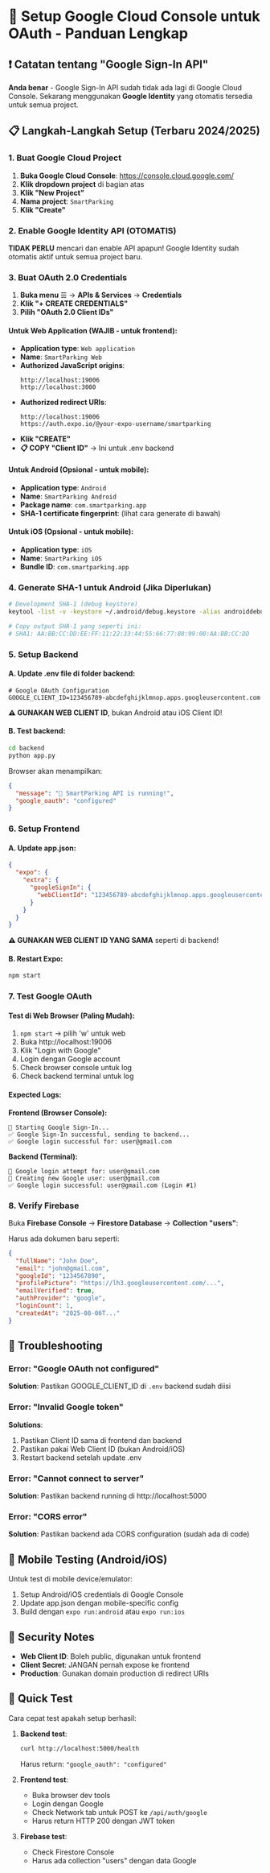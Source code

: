 # 🔑 Setup Google Cloud Console untuk OAuth - Panduan Lengkap

## ❗ Catatan tentang "Google Sign-In API"

**Anda benar** - Google Sign-In API sudah tidak ada lagi di Google Cloud Console. Sekarang menggunakan **Google Identity** yang otomatis tersedia untuk semua project.

## 📋 Langkah-Langkah Setup (Terbaru 2024/2025)

### 1. Buat Google Cloud Project

1. **Buka Google Cloud Console**: https://console.cloud.google.com/
2. **Klik dropdown project** di bagian atas
3. **Klik "New Project"**
4. **Nama project**: `SmartParking`
5. **Klik "Create"**

### 2. Enable Google Identity API (OTOMATIS)

**TIDAK PERLU** mencari dan enable API apapun! Google Identity sudah otomatis aktif untuk semua project baru.

### 3. Buat OAuth 2.0 Credentials

1. **Buka menu** ☰ → **APIs & Services** → **Credentials**
2. **Klik "+ CREATE CREDENTIALS"**
3. **Pilih "OAuth 2.0 Client IDs"**

#### Untuk Web Application (WAJIB - untuk frontend):

- **Application type**: `Web application`
- **Name**: `SmartParking Web`
- **Authorized JavaScript origins**:
  ```
  http://localhost:19006
  http://localhost:3000
  ```
- **Authorized redirect URIs**:
  ```
  http://localhost:19006
  https://auth.expo.io/@your-expo-username/smartparking
  ```
- **Klik "CREATE"**
- **📋 COPY "Client ID"** → Ini untuk .env backend

#### Untuk Android (Opsional - untuk mobile):

- **Application type**: `Android`
- **Name**: `SmartParking Android`
- **Package name**: `com.smartparking.app`
- **SHA-1 certificate fingerprint**: (lihat cara generate di bawah)

#### Untuk iOS (Opsional - untuk mobile):

- **Application type**: `iOS`
- **Name**: `SmartParking iOS`
- **Bundle ID**: `com.smartparking.app`

### 4. Generate SHA-1 untuk Android (Jika Diperlukan)

```bash
# Development SHA-1 (debug keystore)
keytool -list -v -keystore ~/.android/debug.keystore -alias androiddebugkey -storepass android -keypass android

# Copy output SHA-1 yang seperti ini:
# SHA1: AA:BB:CC:DD:EE:FF:11:22:33:44:55:66:77:88:99:00:AA:BB:CC:DD
```

### 5. Setup Backend

#### A. Update .env file di folder backend:

```env
# Google OAuth Configuration
GOOGLE_CLIENT_ID=123456789-abcdefghijklmnop.apps.googleusercontent.com
```

**⚠️ GUNAKAN WEB CLIENT ID**, bukan Android atau iOS Client ID!

#### B. Test backend:

```bash
cd backend
python app.py
```

Browser akan menampilkan:

```json
{
  "message": "🚗 SmartParking API is running!",
  "google_oauth": "configured"
}
```

### 6. Setup Frontend

#### A. Update app.json:

```json
{
  "expo": {
    "extra": {
      "googleSignIn": {
        "webClientId": "123456789-abcdefghijklmnop.apps.googleusercontent.com"
      }
    }
  }
}
```

**⚠️ GUNAKAN WEB CLIENT ID YANG SAMA** seperti di backend!

#### B. Restart Expo:

```bash
npm start
```

### 7. Test Google OAuth

#### Test di Web Browser (Paling Mudah):

1. `npm start` → pilih 'w' untuk web
2. Buka http://localhost:19006
3. Klik "Login with Google"
4. Login dengan Google account
5. Check browser console untuk log
6. Check backend terminal untuk log

#### Expected Logs:

**Frontend (Browser Console):**

```
🔐 Starting Google Sign-In...
✅ Google Sign-In successful, sending to backend...
✅ Google login successful for: user@gmail.com
```

**Backend (Terminal):**

```
🔐 Google login attempt for: user@gmail.com
👤 Creating new Google user: user@gmail.com
✅ Google login successful: user@gmail.com (Login #1)
```

### 8. Verify Firebase

Buka **Firebase Console** → **Firestore Database** → **Collection "users"**:

Harus ada dokumen baru seperti:

```json
{
  "fullName": "John Doe",
  "email": "john@gmail.com",
  "googleId": "1234567890",
  "profilePicture": "https://lh3.googleusercontent.com/...",
  "emailVerified": true,
  "authProvider": "google",
  "loginCount": 1,
  "createdAt": "2025-08-06T..."
}
```

## 🔧 Troubleshooting

### Error: "Google OAuth not configured"

**Solution**: Pastikan GOOGLE_CLIENT_ID di `.env` backend sudah diisi

### Error: "Invalid Google token"

**Solutions**:

1. Pastikan Client ID sama di frontend dan backend
2. Pastikan pakai Web Client ID (bukan Android/iOS)
3. Restart backend setelah update .env

### Error: "Cannot connect to server"

**Solution**: Pastikan backend running di http://localhost:5000

### Error: "CORS error"

**Solution**: Pastikan backend ada CORS configuration (sudah ada di code)

## 📱 Mobile Testing (Android/iOS)

Untuk test di mobile device/emulator:

1. Setup Android/iOS credentials di Google Console
2. Update app.json dengan mobile-specific config
3. Build dengan `expo run:android` atau `expo run:ios`

## 🔑 Security Notes

- **Web Client ID**: Boleh public, digunakan untuk frontend
- **Client Secret**: JANGAN pernah expose ke frontend
- **Production**: Gunakan domain production di redirect URIs

## 🎯 Quick Test

Cara cepat test apakah setup berhasil:

1. **Backend test**:

   ```bash
   curl http://localhost:5000/health
   ```

   Harus return: `"google_oauth": "configured"`

2. **Frontend test**:
   - Buka browser dev tools
   - Login dengan Google
   - Check Network tab untuk POST ke `/api/auth/google`
   - Harus return HTTP 200 dengan JWT token

3. **Firebase test**:
   - Check Firestore Console
   - Harus ada collection "users" dengan data Google
